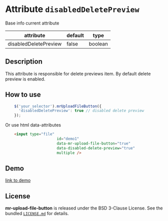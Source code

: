 
# Attribute `disabledDeletePreview`

Base info current attribute 

| attribute             | default                | type            |
| -----------           | --------------------   |---------------- |
| disabledDeletePreview | false                  | boolean         |

## Description
This attribute is responsible for delete previews item. By default delete preview is enabled.

## How to use
```js
    $('your_selector').mrUploadFileButton({
      'disabledDeletePreview': true // disabled delete preview
    });

```

Or use html data-attributes

```html 
    <input type="file"
                       id="demo1"
                       data-mr-upload-file-button="true"
                       data-disabled-delete-preview="true"
                       multiple />
```


## Demo
[link to demo]()

## License

**mr-upload-file-button** is released under the BSD 3-Clause License. See the bundled [`LICENSE.md`](LICENSE.md) for details.
